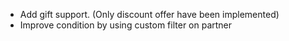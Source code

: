 - Add gift support. (Only discount offer have been implemented)
- Improve condition by using custom filter on partner
